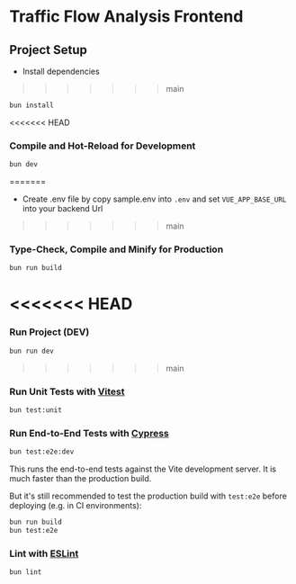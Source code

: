 # Traffic Flow Analysis Frontend


## Project Setup
- Install dependencies
>>>>>>> main
```sh
bun install
```

<<<<<<< HEAD
### Compile and Hot-Reload for Development

```sh
bun dev
```
=======
- Create .env file by copy sample.env into `.env` and set `VUE_APP_BASE_URL` into your backend Url
>>>>>>> main

### Type-Check, Compile and Minify for Production

```sh
bun run build
```

<<<<<<< HEAD
=======
### Run Project (DEV)
```sh
bun run dev
```


>>>>>>> main
### Run Unit Tests with [Vitest](https://vitest.dev/)

```sh
bun test:unit
```

### Run End-to-End Tests with [Cypress](https://www.cypress.io/)

```sh
bun test:e2e:dev
```

This runs the end-to-end tests against the Vite development server.
It is much faster than the production build.

But it's still recommended to test the production build with `test:e2e` before deploying (e.g. in CI environments):

```sh
bun run build
bun test:e2e
```

### Lint with [ESLint](https://eslint.org/)

```sh
bun lint
```

